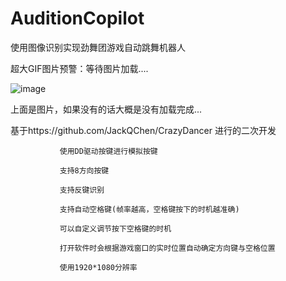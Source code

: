 # AuditionCopilot
使用图像识别实现劲舞团游戏自动跳舞机器人

超大GIF图片预警：等待图片加载....

![image](https://github.com/letmeseeseeu/AuditionCopilot/blob/main/Img/WeChat_20240710155659.gif)

上面是图片，如果没有的话大概是没有加载完成...

基于https://github.com/JackQChen/CrazyDancer 进行的二次开发

               使用DD驱动按键进行模拟按键

               支持8方向按键

               支持反键识别
               
               支持自动空格键(帧率越高，空格键按下的时机越准确)
               
               可以自定义调节按下空格键的时机
               
               打开软件时会根据游戏窗口的实时位置自动确定方向键与空格位置

               使用1920*1080分辨率
               
               
